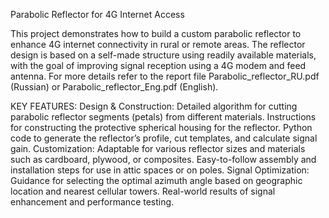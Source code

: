 Parabolic Reflector for 4G Internet Access

This project demonstrates how to build a custom parabolic reflector to enhance 4G internet connectivity in rural or remote areas. The reflector design is based on a self-made structure using readily available materials, with the goal of improving signal reception using a 4G modem and feed antenna. For more details refer to the report file Parabolic_reflector_RU.pdf (Russian) or Parabolic_reflector_Eng.pdf (English). 

KEY FEATURES:
  Design & Construction:
    Detailed algorithm for cutting parabolic reflector segments (petals) from different materials.
    Instructions for constructing the protective spherical housing for the reflector.
    Python code to generate the reflector’s profile, cut templates, and calculate signal gain.
  Customization:
    Adaptable for various reflector sizes and materials such as cardboard, plywood, or composites.
    Easy-to-follow assembly and installation steps for use in attic spaces or on poles.
  Signal Optimization:
    Guidance for selecting the optimal azimuth angle based on geographic location and nearest cellular towers.
    Real-world results of signal enhancement and performance testing.

